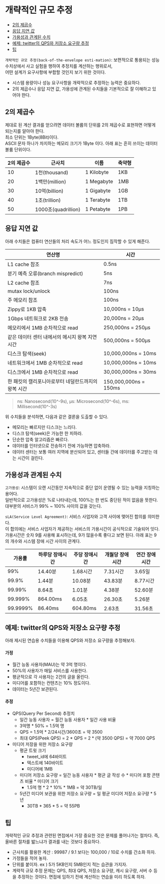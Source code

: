 # 개략적인 규모 추정
* [2의 제곱수](#2의-제곱수)
* [응답 지연 값](#응답-지연-값)
* [가용성과 관계된 수치](#가용성과-관계된-수치)
* [예제: twitter의 QPS와 저장소 요구량 추정](#예제:-twitter의-QPS와-저장소-요구량-추정)
* [팁](#팁)


`개략적인 규모 추정(back-of-the-envelope esti-mation)`: 보편적으로 통용되는 성능 수치상에서 사고 실험을 행하여 추정치를 계산하는 행위로서,  
어떤 설계가 요구사항에 부합할 것인지 보기 위한 것이다.  
* 시스템 용량이나 성능 요구사항을 개략적으로 추정하는 능력은 중요하다.  
* 2의 제곱수나 응답 지연 값, 가용성에 관계된 수치들을 기본적으로 잘 이해하고 있어야 한다.  

## 2의 제곱수
제대로 된 계산 결과를 얻으려면 데이터 볼륨의 단위를 2의 제곱수로 표현하면 어떻게 되는지를 알아야 한다.  
최소 단위는 1Byte(8Bit)이다.  
ASCII 문자 하나가 차지하는 메모리 크기가 1Byte 이다. 
아래 표는 흔히 쓰이는 데이터 볼륨 단위이다.  

|2의 제곱수|	근사치	|이름|	축약형|
|---|---|---|---|
|10|	1천(thousand)|	1 Kilobyte|	1KB|
|20|	1백만(million)|	1 Megabyte|	1MB|
|30|	10억(billion)|	1 Gigabyte|	1GB|
|40|	1조(trillion)| 1 Terabyte|	1TB|
|50|	1000조(quadrillion)|	1 Petabyte|	1PB|

## 응답 지연 값
아래 수치들은 컴퓨터 연산들의 처리 속도가 어느 정도인지 짐작할 수 있게 해준다.  

|연산명|	시간|
|---|---|
|L1 cache 참조|	0.5ns|
|분기 예측 오류(branch mispredict)|	5ns|
|L2 cache 참조|	7ns|
|mutax lock/unlock|	100ns|
|주 메모리 참조|	100ns|
|Zippy로 1KB 압축|	10,000ns = 10µs|
|1Gbps 네트워크로 2KB 전송|	20,000ns = 20µs|
|메모리에서 1MB 순차적으로 read|	250,000ns = 250µs|
|같은 데이터 센터 내에서의 메시지 왕복 지연시간|	500,000ns = 500µs|
|디스크 탐색(seek)|	10,000,000ns = 10ms|
|네트워크에서 1MB 순차적으로 read|	10,000,000ns = 10ms|
|디스크에서 1MB 순차적으로 read|	30,000,000ns = 30ms|
|한 패킷의 캘리포니아로부터 네덜란드까지의 왕복 시간|	150,000,000ns = 150ms|

> ns: Nanosecond(10^-9s), µs: Microsecond(10^-6s), ms: Millisecond(10^-3s)

위 수치들을 분석하면, 다음과 같은 결론을 도출할 수 있다.  
* 메모리는 빠르지만 디스크는 느리다.
* 디스크 탐색(seek)은 가능한 한 피하라.
* 단순한 압축 알고리즘은 빠르다.
* 데이터를 인터넷으로 전송하기 전에 가능하면 압축하라.
* 데이터 센터는 보통 여러 지역에 분산되어 있고, 센터들 간에 데이터를 주고받는 데는 시간이 걸린다.

## 가용성과 관계된 수치
`고가용성`: 시스템이 오랜 시간동안 지속적으로 중단 없이 운영될 수 있는 능력을 지칭하는 용어다.  
일반적으로 고가용성은 %로 나타내는데, 100%는 한 번도 중단된 적이 없음을 뜻한다.  
대부분의 서비스가 99% ~ 100% 사이의 값을 갖는다.  


`sLA(Service Level Agreement)`: 서비스 사업자와 고객 사이에 맺어진 합의를 의미한다.  
이 합의에는 서비스 사업자가 제공하는 서비스의 가용시간이 공식적으로 기술되어 잇다.  
가용시간은 숫자 9를 사용해 표시하는데, 9가 많을수록 좋다고 보면 된다.
아래 표는 9의 개수와 시스템 장애 시간 사이의 관계다.  


|가용률|	하루당 장애시간|	주당 장애시간|	개월당 장애시간|	연간 장애시간|
|---|---|---|---|---|
|99%|	14.40분|	1.68시간|	7.31시간|	3.65일|
|99.9%|	1.44분|	10.08분|	43.83분|	8.77시간|
|99.99%|	8.64초|	1.01분|	4.38분|	52.60분|
|99.999%|	864.00ms|	6.05초|	26.30초|	5.26분|
|99.9999%|	86.40ms|	604.80ms|	2.63초|	31.56초|

## 예제: twitter의 QPS와 저장소 요구량 추정
아래 제시된 연습용 수치들을 이용해 QPS와 저장소 요구량을 추정해보자.  
#### 가정
* 월간 능동 사용자(MAU)는 약 3억 명이다.
* 50%의 사용자가 매일 서비스를 사용한다.
* 평균적으로 각 사용자는 2건의 글을 올린다.
* 미디어를 포함하는 컨텐츠는 10% 정도이다.
* 데이터는 5년간 보관된다.

#### 추정
* QPS(Query Per Second) 추정치
  * 일간 능동 사용자 = 월간 능동 사용자 * 일간 사용 비율
  * 3억명 * 50% = 1.5억 명
  * QPS = 1.5억 * 2/24시간/3600초 = 약 3500
  * 최대 QPS(Peek QPS) = 2 * QPS = 2 * (약 3500 QPS) = 약 7000 QPS  
* 미디어 저장을 위한 저장소 요구량
  * 평균 트윗 크기
    * tweet_id에 64바이트
    * 텍스트에 140바이트
    * 미디어에 1MB
  * 미디어 저장소 요구량 = 일간 능동 사용자 * 평균 글 작성 수 * 미디어 포함 콘텐츠 비율 * 미디어 크기
    * 1.5억 명 * 2 * 10% * 1MB = 약 30TB/일
  * 5년간 미디어 보관을 위한 저장소 요구량 = 일 평균 미디어 저장소 요구량 * 5년
    *  30TB * 365 * 5 = 약 55PB

## 팁
개략적인 규모 추정과 관련된 면접에서 가장 중요한 것은 문제를 풀어나가는 절차다. 즉, 올바른 절차를 밟느냐가 결과를 내는 것보다 중요하다.

* 근사치를 활용한 계산 : 99987 / 9.1 보다는 100,000 / 10로 수치를 간소화 하자.
* 가정들을 적어 놓자.
* 단위를 붙이자. ex ) 5가 5KB인지 5MB인지 적는 습관을 가지자.
* 계략적 규모 추정 문제는 QPS, 최대 QPS, 저장소 요구량, 캐시 요구량, 서버 수 등을 추정하는 것이다. 면접에 임하기 전에 계산하는 연습을 미리 하도록 하자.
